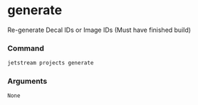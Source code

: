 # generate
Re-generate Decal IDs or Image IDs (Must have finished build)

### Command
```sh
jetstream projects generate
```

### Arguments

`None`